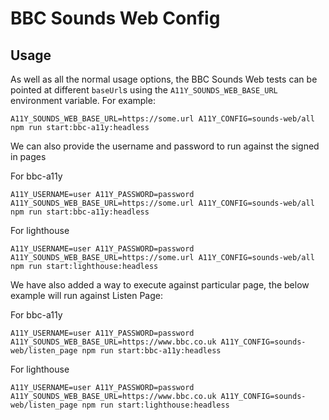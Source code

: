 # BBC Sounds Web Config

## Usage

As well as all the normal usage options, the BBC Sounds Web tests can be pointed at different `baseUrl`s using the `A11Y_SOUNDS_WEB_BASE_URL` environment variable. For example:


```
A11Y_SOUNDS_WEB_BASE_URL=https://some.url A11Y_CONFIG=sounds-web/all npm run start:bbc-a11y:headless
```

We can also provide the username and password to run against the signed in pages

For bbc-a11y
```
A11Y_USERNAME=user A11Y_PASSWORD=password A11Y_SOUNDS_WEB_BASE_URL=https://some.url A11Y_CONFIG=sounds-web/all npm run start:bbc-a11y:headless
```

For lighthouse
```
A11Y_USERNAME=user A11Y_PASSWORD=password A11Y_SOUNDS_WEB_BASE_URL=https://some.url A11Y_CONFIG=sounds-web/all npm run start:lighthouse:headless
```

We have also added a way to execute against particular page, the below example will run against Listen Page:

For bbc-a11y
```
A11Y_USERNAME=user A11Y_PASSWORD=password A11Y_SOUNDS_WEB_BASE_URL=https://www.bbc.co.uk A11Y_CONFIG=sounds-web/listen_page npm run start:bbc-a11y:headless
```

For lighthouse
```
A11Y_USERNAME=user A11Y_PASSWORD=password A11Y_SOUNDS_WEB_BASE_URL=https://www.bbc.co.uk A11Y_CONFIG=sounds-web/listen_page npm run start:lighthouse:headless
```
